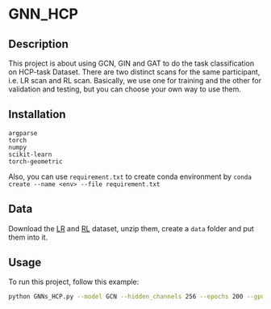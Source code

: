 # GNN_HCP

## Description
This project is about using GCN, GIN and GAT to do the task classification on HCP-task Dataset. There are two distinct scans for the same participant, i.e. LR scan and RL scan. Basically, we use one for training and the other for validation and testing, but you can choose your own way to use them.

## Installation
```
argparse
torch
numpy
scikit-learn
torch-geometric
```

Also, you can use `requirement.txt` to create conda environment by ```conda create --name <env> --file requirement.txt```

## Data

Download the [LR](https://drive.google.com/file/d/10O3nF2_IRDPoSdZ1EGWcUOum2mHnEJ64/view?usp=sharing) and [RL](https://drive.google.com/file/d/1vRvOMbHoN1bk3KEpk22k80zLxkOgHaUP/view?usp=sharing) dataset, unzip them, create a `data` folder and put them into it.

## Usage
To run this project, follow this example:

```bash
python GNNs_HCP.py --model GCN --hidden_channels 256 --epochs 200 --gpu 0
